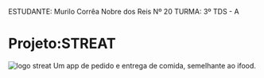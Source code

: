 ESTUDANTE: Murilo Corrêa Nobre dos Reis Nº 20
TURMA: 3º TDS - A

# Projeto:STREAT
![logo streat](https://i.imgur.com/70aAFvd.png)
Um app de pedido e entrega de comida, semelhante ao ifood.
